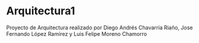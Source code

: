 # Arquitectura1
 Proyecto de Arquitectura realizado por Diego Andrés Chavarría Riaño, Jose Fernando López Ramírez y Luis Felipe Moreno Chamorro
